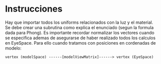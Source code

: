   # Instrucciones
  
  Hay que importar todos los uniforms relacionados con la luz y el material. Se debe crear una subrutina como explica el enunciado (segun la formula dada para Phong). Es importante recordar normalizar los vectores cuando se especifica ademas de asegurarse de haber realizado todos los calculos en EyeSpace. Para ello cuando tratamos con posiciones en cordenadas de modelo:

	vertex (modelSpace) ------[modelViewMatrix]------> vertex (EyeSpace)

